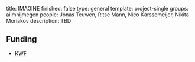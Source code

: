 title: IMAGINE
finished: false
type: general
template: project-single
groups: aiimnijmegen
people: Jonas Teuwen, Ritse Mann, Nico Karssemeijer, Nikita Moriakov
description: TBD

## Funding

* [KWF](https://kwf.nl/)
